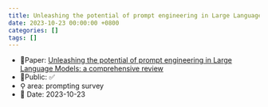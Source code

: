 ```yaml
---
title: Unleashing the potential of prompt engineering in Large Language Models: a comprehensive review
date: 2023-10-23 00:00:00 +0800
categories: []
tags: []
---
```

- 📙Paper: [Unleashing the potential of prompt engineering in Large Language Models: a comprehensive review](https://www.semanticscholar.org/paper/Unleashing-the-potential-of-prompt-engineering-in-a-Chen-Zhang/595c8d39a6155354fd7d8f62a4441be5c82e68da)
- 🔑Public: ✅
- ⚲ area: prompting survey
- 📅 Date: 2023-10-23
